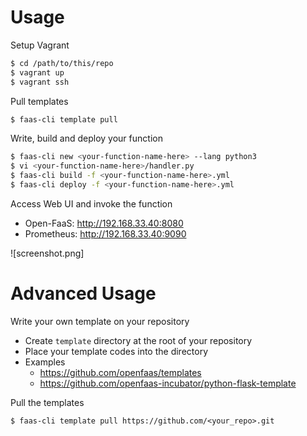 # Usage

Setup Vagrant

```sh
$ cd /path/to/this/repo
$ vagrant up
$ vagrant ssh
```

Pull templates

```sh
$ faas-cli template pull
```

Write, build and deploy your function

```sh
$ faas-cli new <your-function-name-here> --lang python3
$ vi <your-function-name-here>/handler.py
$ faas-cli build -f <your-function-name-here>.yml
$ faas-cli deploy -f <your-function-name-here>.yml
```

Access Web UI and invoke the function

- Open-FaaS: http://192.168.33.40:8080
- Prometheus: http://192.168.33.40:9090

![screenshot.png]

# Advanced Usage

Write your own template on your repository

- Create `template` directory at the root of your repository
- Place your template codes into the directory
- Examples
  - https://github.com/openfaas/templates
  - https://github.com/openfaas-incubator/python-flask-template

Pull the templates

```
$ faas-cli template pull https://github.com/<your_repo>.git
```
